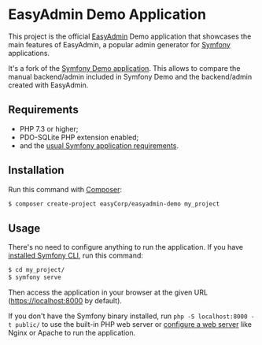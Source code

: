 EasyAdmin Demo Application
==========================

This project is the official [EasyAdmin][1] Demo application that showcases the
main features of EasyAdmin, a popular admin generator for [Symfony][2] applications.

It's a fork of the [Symfony Demo application][3]. This allows to compare the
manual backend/admin included in Symfony Demo and the backend/admin created with
EasyAdmin.

Requirements
------------

  * PHP 7.3 or higher;
  * PDO-SQLite PHP extension enabled;
  * and the [usual Symfony application requirements][2].

Installation
------------

Run this command with [Composer][4]:

```bash
$ composer create-project easyCorp/easyadmin-demo my_project
```

Usage
-----

There's no need to configure anything to run the application. If you have
[installed Symfony CLI][5], run this command:

```bash
$ cd my_project/
$ symfony serve
```

Then access the application in your browser at the given URL (<https://localhost:8000> by default).

If you don't have the Symfony binary installed, run `php -S localhost:8000 -t public/`
to use the built-in PHP web server or [configure a web server][6] like Nginx or
Apache to run the application.

[1]: https://github.com/EasyCorp/EasyAdminBundle/
[2]: https://symfony.com
[3]: https://github.com/symfony/demo
[4]: https://getcomposer.org/
[5]: https://symfony.com/download
[6]: https://symfony.com/doc/current/cookbook/configuration/web_server_configuration.html
